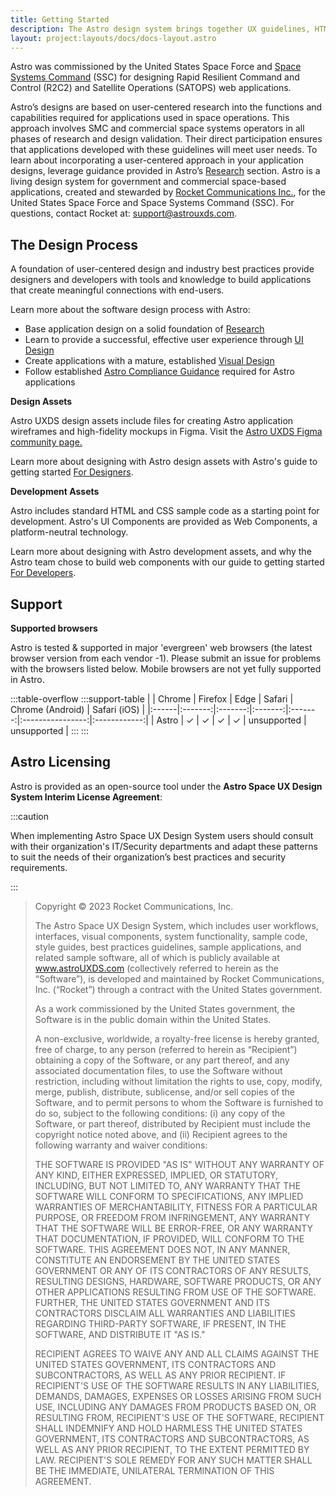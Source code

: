 ```yaml
---
title: Getting Started
description: The Astro design system brings together UX guidelines, HTML/CSS framework, and web components to design and develop a modern, consistent user experience.
layout: project:layouts/docs/docs-layout.astro
---
```


Astro was commissioned by the United States Space Force and [Space Systems Command](https://www.ssc.spaceforce.mil) (SSC) for designing Rapid Resilient Command and Control (R2C2) and Satellite Operations (SATOPS) web applications.

Astro’s designs are based on user-centered research into the functions and capabilities required for applications used in space operations. This approach involves SMC and commercial space systems operators in all phases of research and design validation. Their direct participation ensures that applications developed with these guidelines will meet user needs. To learn about incorporating a user-centered approach in your application designs, leverage guidance provided in Astro’s [Research](/design-process/research/) section. Astro is a living design system for government and commercial space-based applications, created and stewarded by [Rocket Communications Inc.](https://rocketcom.com/), for the United States Space Force and Space Systems Command (SSC). For questions, contact Rocket at: [support@astrouxds.com](mailto:support@astrouxds.com).

## The Design Process

A foundation of user-centered design and industry best practices provide designers and developers with tools and knowledge to build applications that create meaningful connections with end-users.

Learn more about the software design process with Astro:

- Base application design on a solid foundation of [Research](/design-process/research)
- Learn to provide a successful, effective user experience through [UI Design](/design-process/ui-design)
- Create applications with a mature, established [Visual Design](/design-process/visual-design)
- Follow established [Astro Compliance Guidance](/compliance/astro-design-compliance/) required for Astro applications

**Design Assets**

Astro UXDS design assets include files for creating Astro application wireframes and high-fidelity mockups in Figma. Visit the [Astro UXDS Figma community page.](https://www.figma.com/@astrouxds)

Learn more about designing with Astro design assets with Astro's guide to getting started [For Designers](/getting-started/designers).

**Development Assets**

Astro includes standard HTML and CSS sample code as a starting point for development. Astro's UI Components are provided as Web Components, a platform-neutral technology.

Learn more about designing with Astro development assets, and why the Astro team chose to build web components with our guide to getting started [For Developers](/getting-started/developers).

## Support

**Supported browsers**

Astro is tested & supported in major 'evergreen' web browsers (the latest browser version from each vendor -1). Please submit an issue for problems with the browsers listed below. Mobile browsers are not yet fully supported in Astro.

:::table-overflow
:::support-table
| | Chrome | Firefox | Edge | Safari | Chrome (Android) | Safari (iOS) |
|:------|:-------:|:-------:|:-------:|:-------:|:----------------:|:------------:|
| Astro | &check; | &check; | &check; | &check; | unsupported | unsupported |
:::
:::

<!-- ## Versioning

Current version: 7.0 -->

## Astro Licensing

Astro is provided as an open-source tool under the **Astro Space UX Design System Interim License Agreement**:

:::caution

When implementing Astro Space UX Design System users should consult with their organization's IT/Security departments and adapt these patterns to suit the needs of their organization’s best practices and security requirements.

:::

> Copyright © 2023 Rocket Communications, Inc.
>
> The Astro Space UX Design System, which includes user workflows, interfaces, visual components, system functionality, sample code, style guides, best practices guidelines, sample applications, and related sample software, all of which is publicly available at www.astroUXDS.com (collectively referred to herein as the “Software”), is developed and maintained by Rocket Communications, Inc. (“Rocket”) through a contract with the United States government.
>
> As a work commissioned by the United States government, the Software is in the public domain within the United States.
>
> A non-exclusive, worldwide, a royalty-free license is hereby granted, free of charge, to any person (referred to herein as “Recipient”) obtaining a copy of the Software, or any part thereof, and any associated documentation files, to use the Software without restriction, including without limitation the rights to use, copy, modify, merge, publish, distribute, sublicense, and/or sell copies of the Software, and to permit persons to whom the Software is furnished to do so, subject to the following conditions: (i) any copy of the Software, or part thereof, distributed by Recipient must include the copyright notice noted above, and (ii) Recipient agrees to the following warranty and waiver conditions:
>
> THE SOFTWARE IS PROVIDED "AS IS" WITHOUT ANY WARRANTY OF ANY KIND, EITHER EXPRESSED, IMPLIED, OR STATUTORY, INCLUDING, BUT NOT LIMITED TO, ANY WARRANTY THAT THE SOFTWARE WILL CONFORM TO SPECIFICATIONS, ANY IMPLIED WARRANTIES OF MERCHANTABILITY, FITNESS FOR A PARTICULAR PURPOSE, OR FREEDOM FROM INFRINGEMENT, ANY WARRANTY THAT THE SOFTWARE WILL BE ERROR-FREE, OR ANY WARRANTY THAT DOCUMENTATION, IF PROVIDED, WILL CONFORM TO THE SOFTWARE. THIS AGREEMENT DOES NOT, IN ANY MANNER, CONSTITUTE AN ENDORSEMENT BY THE UNITED STATES GOVERNMENT OR ANY OF ITS CONTRACTORS OF ANY RESULTS, RESULTING DESIGNS, HARDWARE, SOFTWARE PRODUCTS, OR ANY OTHER APPLICATIONS RESULTING FROM USE OF THE SOFTWARE. FURTHER, THE UNITED STATES GOVERNMENT AND ITS CONTRACTORS DISCLAIM ALL WARRANTIES AND LIABILITIES REGARDING THIRD-PARTY SOFTWARE, IF PRESENT, IN THE SOFTWARE, AND DISTRIBUTE IT "AS IS."
>
> RECIPIENT AGREES TO WAIVE ANY AND ALL CLAIMS AGAINST THE UNITED STATES GOVERNMENT, ITS CONTRACTORS AND SUBCONTRACTORS, AS WELL AS ANY PRIOR RECIPIENT. IF RECIPIENT'S USE OF THE SOFTWARE RESULTS IN ANY LIABILITIES, DEMANDS, DAMAGES, EXPENSES OR LOSSES ARISING FROM SUCH USE, INCLUDING ANY DAMAGES FROM PRODUCTS BASED ON, OR RESULTING FROM, RECIPIENT'S USE OF THE SOFTWARE, RECIPIENT SHALL INDEMNIFY AND HOLD HARMLESS THE UNITED STATES GOVERNMENT, ITS CONTRACTORS AND SUBCONTRACTORS, AS WELL AS ANY PRIOR RECIPIENT, TO THE EXTENT PERMITTED BY LAW. RECIPIENT'S SOLE REMEDY FOR ANY SUCH MATTER SHALL BE THE IMMEDIATE, UNILATERAL TERMINATION OF THIS AGREEMENT.
